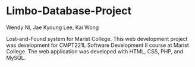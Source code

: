 # Limbo-Database-Project
Wendy Ni, Jae Kyoung Lee, Kai Wong

Lost-and-Found system for Marist College. This web development project was development for CMPT221L Software Development II course at Marist College. The web application was developed with HTML, CSS, PHP, and MySQL.
